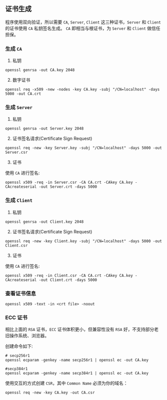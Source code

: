 ## 证书生成

程序使用双向验证，所以需要 `CA`, `Server`, `Client` 这三种证书，`Server` 和 `Client` 的证书使用 `CA` 私钥签名生成。
`CA` 即相当与根证书，为 `Server` 和 `Client` 做信任担保。


### 生成 `CA`

1. 私钥

`openssl genrsa -out CA.key 2048`

2. 数字证书

`openssl req -x509 -new -nodes -key CA.key -subj "/CN=localhost" -days 5000 -out CA.crt`


### 生成 `Server`

1. 私钥

`openssl genrsa -out Server.key 2048`

2. 证书签名请求(Certificate Sign Request)

`openssl req -new -key Server.key -subj "/CN=localhost" -days 5000 -out Server.csr`

3. 证书

使用 `CA` 进行签名:

`openssl x509 -req -in Server.csr -CA CA.crt -CAkey CA.key -CAcreateserial -out Server.crt -days 5000`


### 生成 `Client`

1. 私钥

`openssl genrsa -out Client.key 2048`

2. 证书签名请求(Certificate Sign Request)

`openssl req -new -key Client.key -subj "/CN=localhost" -days 5000 -out Client.csr`

3. 证书

使用 `CA` 进行签名:

`openssl x509 -req -in Client.csr -CA CA.crt -CAkey CA.key -CAcreateserial -out Client.crt -days 5000`


### 查看证书信息

`openssl x509 -text -in <crt file> -noout`


### ECC 证书

相比上面的 `RSA` 证书，`ECC` 证书体积更小，但兼容性没有 `RSA` 好，不支持部分老旧操作系统、浏览器。

创建命令如下:

``` shell
# secp256r1
openssl ecparam -genkey -name secp256r1 | openssl ec -out CA.key

#secp384r1
openssl ecparam -genkey -name secp384r1 | openssl ec -out CA.key
```

使用交互的方式创建 `CSR`，其中 `Common Name` 必须为你的域名：

`openssl req -new -key CA.key -out CA.csr`
